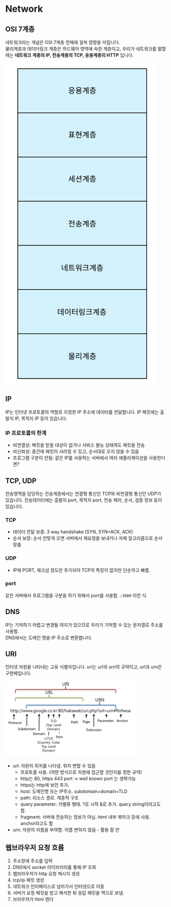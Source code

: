 # Network

## OSI 7계층

네트워크라는 개념은 OSI 7계층 전체에 걸쳐 영향을 미칩니다.  
물리계층과 데이터링크 계층은 하드웨어 영역에 속한 계층이고, 우리가 네트워크를 말할 때는 **네트워크 계층의 IP, 전송계층의 TCP, 응용계층의 HTTP** 입니다.

![](../.gitbook/assets/image%20%281%29.png)

## IP

IP는 인터넷 프로토콜의 역할로 지정한 IP 주소에 데이터를 전달합니다. IP 패킷에는 출발지 IP, 목적지 IP 등이 있습니다.

### IP 프로토콜의 한계

* 비연결성: 패킷을 받을 대상이 없거나 서비스 불능 상태여도 패킷을 전송
* 비신뢰성: 중간에 패킷이 사라질 수 있고, 순서대로 오지 않을 수 있음
* 프로그램 구분이 안됨: 같은 IP를 사용하는 서버에서 여러 애플리케이션을 사용한다면?

## TCP, UDP

전송영역을 담당하는 전송계층에서는 연결형 통신인 TCP와 비연결형 통신인 UDP가 있습니다. 전송데이터에는 출발지 port, 목적지 port, 전송 제어, 순서, 검증 정보 등이 있습니다.

### TCP

* 데이터 전달 보증: 3 way handshake \(SYN, SYN+ACK, ACK\)
* 순서 보장: 순서 안맞게 오면 서버에서 재요청을 보내거나 자체 알고리즘으로 순서 맞춤

### UDP

* IP에 PORT, 체크섬 정도만 추가되어 TCP의 특징이 없지만 단순하고 빠름.

### port

같은 서버에서 프로그램을 구분을 하기 위해서 port를 사용함. `:3000` 이런 식.

## DNS

IP는 기억하기 어렵고 변경될 여지가 있으므로 우리가 기억할 수 있는 문자열로 주소를 사용함.  
DNS에서는 도메인 명을 IP 주소로 변환합니다.

## URI

인터넷 자원을 나타내는 고유 식별자입니다. uri는 url과 urn의 규약이고, url과 urn은 구현체입니다. 

![](../.gitbook/assets/image%20%282%29.png)

* url: 자원의 위치를 나타냄. 위치 변할 수 있음
  * 프로토콜 사용. \(어떤 방식으로 자원에 접근할 것인지를 정한 규약\)
  * http는 80, https 443 port -&gt; well known port 는 생략가능
  * https는 http에 보안 추가.
  * host: 도메인명 또는 IP주소. subdomain+domain+TLD
  * path: 리소스 경로. 계층적 구조
  * query parameter: 키밸류 형태. ?로 시작 &로 추가. query string이라고도 함.
  * fragment: 서버에 전송하는 정보가 아님. html 내부 북마크 등에 사용. anchor라고도 함
* urn: 자원의 이름을 부여함. 이름 변하지 않음 - 활용 잘 안

## 웹브라우저 요청 흐름

1. 주소창에 주소를 입력
2. DNS에서 socket 라이브러리를 통해 IP 조회
3. 웹브라우저가 http 요청 메시지 생성
4. tcp/ip 패킷 생성
5. 네트워크 인터페이스로 넘어가서 인터넷으로 이동
6. 서버가 요청 패킷을 받고 해석한 뒤 응답 패킷을 역으로 보냄.
7. 브라우저가 html 렌더

### 

